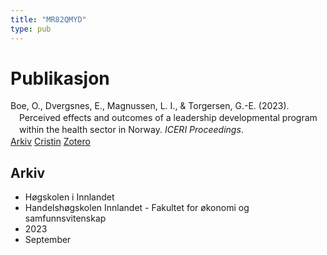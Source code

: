 ```yaml
---
title: "MR82QMYD"
type: pub
---
```

<h1>Publikasjon</h1>
<article id="csl-bib-container-MR82QMYD" class="csl-bib-container">
  <div class="csl-bib-body" style="line-height: 1.35; padding-left: 1em; text-indent:-1em;">
  <div class="csl-entry">Boe, O., Dvergsnes, E., Magnussen, L. I., &amp; Torgersen, G.-E. (2023). Perceived effects and outcomes of a leadership developmental program within the health sector in Norway. <i>ICERI Proceedings</i>.</div>
</div>
  <div class="csl-bib-buttons">
    <a href="#taxonomy-article-MR82QMYD" class="csl-bib-button">Arkiv</a>
    <a href alt="Cristin URL" class="csl-bib-button">Cristin</a>
    <a href alt="Zotero URL" class="csl-bib-button">Zotero</a>
  </div>
  <div id="csl-bib-meta-container-MR82QMYD"></div>
</article>
<div id="csl-bib-meta-MR82QMYD" class="csl-bib-meta">
  <article id="taxonomy-article-MR82QMYD" class="taxonomy-article">
    <h1>Arkiv</h1>
    <ul>
      <li>Høgskolen i Innlandet</li>
      <li>Handelshøgskolen Innlandet - Fakultet for økonomi og samfunnsvitenskap</li>
      <li>2023</li>
      <li>September</li>
    </ul>
  </article>
</div>
